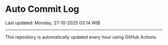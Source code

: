# Auto Commit Log

Last updated: Monday, 27-10-2025 03:14 WIB

---

This repository is automatically updated every hour using GitHub Actions.

